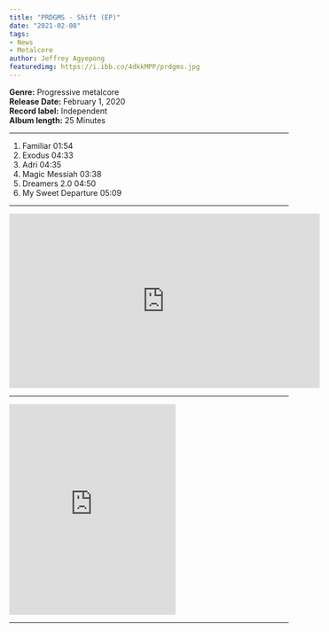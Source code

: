 ```yaml
---
title: "PRDGMS - Shift (EP)"
date: "2021-02-08"
tags:
- News
- Metalcore
author: Jeffrey Agyepong
featuredimg: https://i.ibb.co/4dkkMPP/prdgms.jpg
---
```


**Genre:** Progressive metalcore <br>
**Release Date:** February 1, 2020<br>
**Record label:** Independent<br>
**Album length:** 25 Minutes 


* * *

1. Familiar 01:54
2. Exodus 04:33
3. Adri 04:35
4. Magic Messiah 03:38
5. Dreamers 2.0 04:50
6. My Sweet Departure 05:09

***

<div class="video-container"><iframe src="https://www.youtube.com/embed/https://youtube.com/playlist?list=PLkeGp8-QZlQj-pHAxXMpoS4Seo6IC56Lw" width="560" height="315" frameborder="0"></iframe></div>

<hr>

<iframe src="https://open.spotify.com/embed/album/3wGiNAfb4UEeOw3xf3nfeK" width="300" height="380" frameborder="0" allowtransparency="true" allow="encrypted-media"></iframe>

<hr>